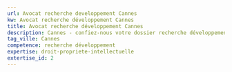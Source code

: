 ```yaml
---
url: Avocat recherche developpement Cannes
kw: Avocat recherche développement Cannes
title: Avocat recherche développement Cannes
description: Cannes - confiez-nous votre dossier recherche développement
tag_ville: Cannes
competence: recherche développement
expertise: droit-propriete-intellectuelle
extertise_id: 2
---
```

